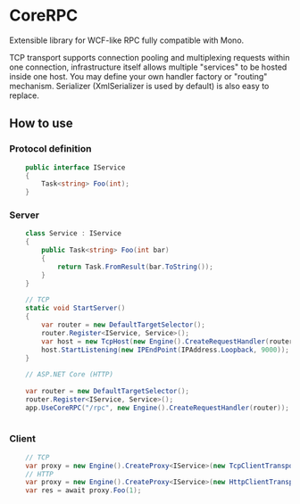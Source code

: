 # CoreRPC


Extensible library for WCF-like RPC fully compatible with Mono.

TCP transport supports connection pooling and multiplexing requests within one connection, infrastructure itself allows multiple "services" to be hosted inside one host. You may define your own handler factory or "routing" mechanism. Serializer (XmlSerializer is used by default) is also easy to replace.

## How to use

### Protocol definition

```cs
    public interface IService
    {
        Task<string> Foo(int);
    }
```

### Server

```cs
    class Service : IService
    {
        public Task<string> Foo(int bar)
        {
            return Task.FromResult(bar.ToString());
        }
    }
    
    // TCP
    static void StartServer()
    {
        var router = new DefaultTargetSelector();
        router.Register<IService, Service>();
        var host = new TcpHost(new Engine().CreateRequestHandler(router));
        host.StartListening(new IPEndPoint(IPAddress.Loopback, 9000));
    }
    
    // ASP.NET Core (HTTP)
    
    var router = new DefaultTargetSelector();
    router.Register<IService, Service>();
    app.UseCoreRPC("/rpc", new Engine().CreateRequestHandler(router));
    
```

### Client

```cs
    // TCP
    var proxy = new Engine().CreateProxy<IService>(new TcpClientTransport(IPAddress.Parse("127.0.0.1"), 9000));
    // HTTP 
    var proxy = new Engine().CreateProxy<IService>(new HttpClientTransport("http://example.com/rpc"));
    var res = await proxy.Foo(1);
```